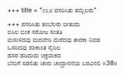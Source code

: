 +++
title = "೦೩೮ ಪಸರಿಸಿತು ತಮ್ಬೆಲರು"

+++
ಪಸರಿಸಿತು ತಂಬೆಲರು ಬೀತುದು  
ಬಿಸಿಲ ಬಿಂಕ ಸರೋಜ ಸಂತತಿ  
ಮಸುಳಿದವು ಮದವೇರಿ ಮೆರೆದವು ತಾರಕಾ ನಿವಹ   
ಒಸರಿದವು ಶಶಿಕಾಂತ ನೈದಿಲ  
ಹಸರ ಹರಿದುದು ಚಕ್ರವಾಕದ  
ಬೆಸುಗೆ ಸಡಲಿತು ಚಾರು ಚಂದ್ರಾನನೆಯ ಬರವಿನಲಿ     ॥38॥